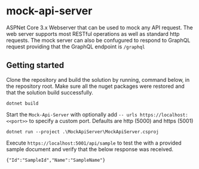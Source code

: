 # mock-api-server
ASPNet Core 3.x Webserver that can be used to mock any API request.  The web server supports most RESTful operations as well as standard http requests.  The mock server can also be confugured to respond to GraphQL request providing that the GraphQL endpoint is `/graphql`

## Getting started

Clone the repository and build the solution by running, command below, in the repository root.  Make sure all the nuget packages were restored and that the solution build successfully.
```
dotnet build
```

Start the `Mock-Api-Server` with optionally add ```-- urls https://localhost:<<port>>``` to specify a custom port. Defaults are http (5000) and https (5001)
```
dotnet run --project .\MockApiServer\MockApiServer.csproj
```

Execute ```https://localhost:5001/api/sample``` to test the with a provided sample document and verify that the below response was received.
```
{"Id":"SampleId","Name":"SampleName"}
```


